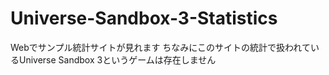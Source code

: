 # Universe-Sandbox-3-Statistics
Webでサンプル統計サイトが見れます ちなみにこのサイトの統計で扱われているUniverse Sandbox 3というゲームは存在しません

